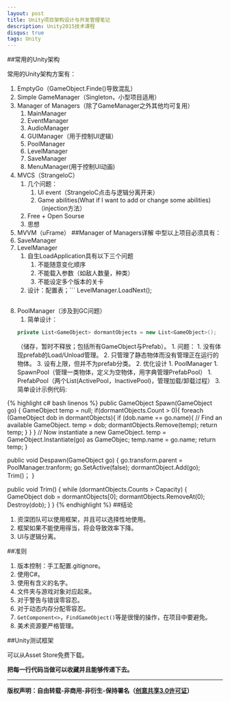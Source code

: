 ```yaml
---
layout: post
title: Unity项目架构设计与开发管理笔记
description: Unity2015技术课程
disqus: true
tags: Unity
---
```


##常用的Unity架构

常用的Unity架构方案有：

1. EmptyGo（GameObject.Finde()导致混乱）
2. Simple GameManager（Singleton，小型项目适用）
3. Manager of Managers（除了GameManager之外其他均可复用）
	1. 	MainManager
	2. EventManager
	3. AudioManager
	4. GUIManager（用于控制UI逻辑）
	5. PoolManager
	6. LevelManager
	7. SaveManager
	8. MenuManager(用于控制UI动画)	
4. MVCS（StrangeloC）
	1. 几个问题：
		1. UI event（StrangeloC点击与逻辑分离开来）
		2. Game abilities(What if I want to add or change some abilities)（injection方法）
	2. Free + Open Sourse
	3. 思想
5. MVVM（uFrame）
##Manager of Managers详解
中型以上项目必须具有：
1. SaveManager
2. LevelManager
	1. 自生LoadApplication具有以下三个问题
		1. 不能随意变化顺序
		2. 不能载入参数（如敌人数量，种类）
		3. 不能设定多个版本的关卡
	2. 设计：配置表；```
	LevelManager.LoadNext();
	```；关卡切换的颜色、透明度与动画变化处理：具体实现可参考Asset Store中的MadLevelManager
2. PoolManager（涉及到GC问题）
	1. 简单设计： 
	``` C#
	private List<GameObject> dormantObjects = new List<GameObject>();
	```
	（储存，暂时不释放；包括所有GameObject与Prefab）。
		1. 问题：
			1. 没有体现prefab的Load/Unload管理。
			2. 只管理了静态物体而没有管理正在运行的物体。
			3. 设有上限，但并不为prefab分类。
	2. 优化设计
		1. PoolManager
			1. SpawnPool（管理一类物体，定义为空物体，用字典管理PrefabPool）
				1. PrefabPool（两个List(ActivePool，InactivePool)，管理加载/卸载过程）
	3. 简单设计示例代码:
					
{% highlight c# bash linenos %}
public GameObject Spawn(GameObject go) {
	GameObject temp = null;
	if(dormantObjects.Count  > 0){
		foreach (GameObject dob in dormantObjects){
			if (dob.name == go.name){
				// Find an available GameObject.
				temp = dob;
				dormantObjects.Remove(temp);
				return temp; 
			}
		}
	}
	// Now instantiate a new GameObject.
	temp = GameObject.Instantiate(go) as GameObjec;
	temp.name = go.name;
	return temp;
}

public void Despawn(GameObject go) {
	go.transform.parent = PoolManager.tranform;
	go.SetActive(false);
	dormantObject.Add(go);
	Trim()；
}

public void Trim() {
	while (dormantObjects.Counts > Capacity)
	{
		GameObject dob = dormantObjects[0];
		dormantObjects.RemoveAt(0);
		Destroy(dob);
	}
}
{% endhighlight %}
##结论
1. 资深团队可以使用框架，并且可以选择性地使用。
2. 框架如果不能使用得当，将会导致效率下降。
3. UI与逻辑分离。

##准则
1. 版本控制：手工配置.gitignore。
2. 使用C#。
3. 使用有含义的名字。
4. 文件夹与游戏对象对应起来。
5. 对于警告与错误零容忍。
6. 对于动态内存分配零容忍。
7. `GetComponent<>`，`FindGameObject()`等是很慢的操作，在项目中要避免。
8. 美术资源要严格管理。

##Unity测试框架

可以从Asset Store免费下载。

**把每一行代码当做可以收藏并且能够传递下去。**


---
**版权声明：自由转载-非商用-非衍生-保持署名（[创意共享3.0许可证](https://creativecommons.org/licenses/by-nc-nd/3.0/deed.zh)）**